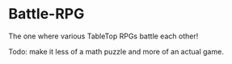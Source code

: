 # Battle-RPG

The one where various TableTop RPGs battle each other! 

Todo: make it less of a math puzzle and more of an actual game.
